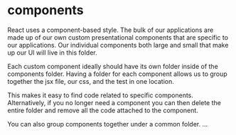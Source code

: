 # components

React uses a component-based style. The bulk of our applications are made up of our own custom presentational components that are specific to our applications. Our individual components both large and small that make up our UI will live in this folder.

Each custom component ideally should have its own folder inside of the components folder. Having a folder for each component allows us to group together the jsx file, our css, and the test in one location.

This makes it easy to find code related to specific components. Alternatively, if you no longer need a component you can then delete the entire folder and remove all the code attached to the component.

You can also group components together under a common folder.
...
